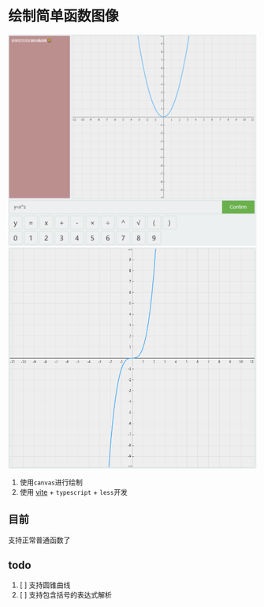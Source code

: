 # 绘制简单函数图像

![example](./images/example.png)
![example](./images/example2.png)

1. 使用`canvas`进行绘制
2. 使用 [vite](https://cn.vitejs.dev/) + `typescript` + `less`开发

## 目前

支持正常普通函数了

## todo

1. [ ] 支持圆锥曲线
2. [ ] 支持包含括号的表达式解析